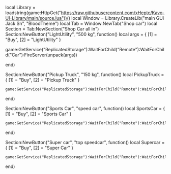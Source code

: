 local Library = loadstring(game:HttpGet("https://raw.githubusercontent.com/xHeptc/Kavo-UI-Library/main/source.lua"))()
local Window = Library.CreateLib("main GUi Jack Sn", "BloodTheme")
local Tab = Window:NewTab("Shop car")
local Section = Tab:NewSection("Shop Car all in")
Section:NewButton("LightUtility", "500 kg", function()
local args = {
    [1] = "Buy",
    [2] = "LightUtility"
}

game:GetService("ReplicatedStorage"):WaitForChild("Remote"):WaitForChild("Car"):FireServer(unpack(args))

end)

Section:NewButton("Pickup Truck", "150 kg", function()
    local PickupTruck = {
      [1] = "Buy",
      [2] = "Pickup Truck"
    }

    game:GetService("ReplicatedStorage"):WaitForChild("Remote"):WaitForChild("Car"):FireServer(unpack(PickupTruck))

end)

Section:NewButton("Sports Car", "speed car", function()
    local SportsCar = {
      [1] = "Buy",
      [2] = "Sports Car"
    }

    game:GetService("ReplicatedStorage"):WaitForChild("Remote"):WaitForChild("Car"):FireServer(unpack(SportsCar))

end)

Section:NewButton("Super car", "top speedcar", function()
    local Supercar = {
      [1] = "Buy",
      [2] = "Super Car"
    }

    game:GetService("ReplicatedStorage"):WaitForChild("Remote"):WaitForChild("Car"):FireServer(unpack(Supercar))

end)
